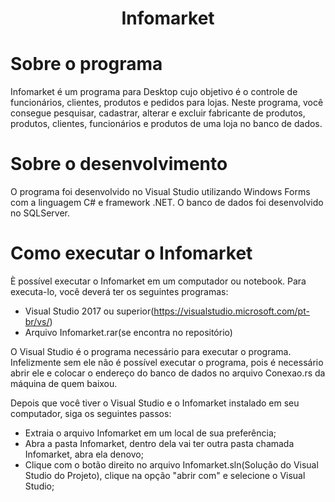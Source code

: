 <h1><center>Infomarket</center></h1>

<h1>Sobre o programa</h1>

Infomarket é um programa para Desktop cujo objetivo é o controle de funcionários, clientes, produtos e pedidos para lojas. Neste programa, você consegue pesquisar, cadastrar, alterar e excluir fabricante de produtos, produtos, clientes, funcionários e produtos de uma loja no banco de dados.

<h1>Sobre o desenvolvimento</h1>

O programa foi desenvolvido no Visual Studio utilizando Windows Forms com a linguagem C# e framework .NET. O banco de dados foi desenvolvido no SQLServer.

<h1>Como executar o Infomarket</h1>

È possível executar o Infomarket em um computador ou notebook. Para executa-lo, você deverá ter os seguintes programas:

- Visual Studio 2017 ou superior(https://visualstudio.microsoft.com/pt-br/vs/)
- Arquivo Infomarket.rar(se encontra no repositório)

O Visual Studio é o programa necessário para executar o programa. Infelizmente sem ele não é possível executar o programa, pois é necessário abrir ele e colocar o endereço do banco de dados no arquivo Conexao.rs da máquina de quem baixou.

Depois que você tiver o Visual Studio e o Infomarket instalado em seu computador, siga os seguintes passos:

- Extraia o arquivo Infomarket em um local de sua preferência;
- Abra a pasta Infomarket, dentro dela vai ter outra pasta chamada Infomarket, abra ela denovo;
- Clique com o botão direito no arquivo Infomarket.sln(Solução do Visual Studio do Projeto), clique na opção "abrir com" e selecione o Visual Studio;

